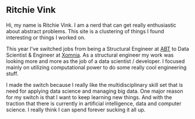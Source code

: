 
# <small> Ritchie Vink </small>


<p>Hi, my name is Ritchie Vink. I am a nerd that can get really enthusiastic about abstract problems. This site
is a clustering of things I found interesting or things I worked on.</p>

<p>This year I've switched jobs from being a Structural Engineer at <a href="www.abt.eu">ABT</a> to Data Scientist
& Engineer at <a href="www.xomnia.com">Xomnia</a>. As a structural engineer my work was looking more and more
as the job of a data scientist / developer. I focused mainly on utilizing computational power to do some really cool engineering stuff.

I made the switch because I really like the multidisciplinary skill set that is need for applying data science
and managing big data. One major reason for my switch is that I want to keep learning new things. And with the traction that there is currently in artificial intelligence, data and computer science. I really think I can spend forever sucking it all up.
</p>


